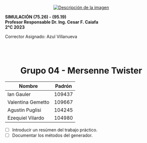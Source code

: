<p align="center">
  <a href="https://encrypted-tbn0.gstatic.com/images?q=tbn:ANd9GcTGERX1uoVKSPfmeUsV_lx78iX3udAlKGhhoQ&usqp=CAU">
    <img src="https://encrypted-tbn0.gstatic.com/images?q=tbn:ANd9GcTGERX1uoVKSPfmeUsV_lx78iX3udAlKGhhoQ&usqp=CAU" alt="Descripción de la imagen">
  </a>
</p>

**SIMULACIÓN (75.26) -  (95.19)**\
**Profesor Responsable  Dr. Ing. Cesar F. Caiafa**\
**2°C 2023**

Corrector Asignado: Azul Villanueva

<br>
<br>

# <div style="text-align: center">Grupo 04 - Mersenne Twister</div>


| Nombre  | Padrón |
| ------------- | ------------- |
| Ian Gauler | 109437  |
| Valentina Gemetto  | 109667  |
| Agustin Puglisi  | 104245 |
| Ezequiel Vilardo  | 104980  |


- [ ] Introducir un resúmen del trabajo práctico.
- [ ] Documentar los métodos del generador.